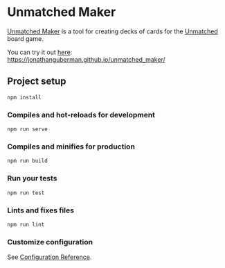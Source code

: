 # Unmatched Maker

[Unmatched Maker](https://jonathanguberman.github.io/unmatched_maker/) is a tool for creating decks of cards for the
[Unmatched](https://restorationgames.com/unmatched/) board game.

You can try it out [here](https://jonathanguberman.github.io/unmatched_maker/):
https://jonathanguberman.github.io/unmatched_maker/

## Project setup
```
npm install
```

### Compiles and hot-reloads for development
```
npm run serve
```

### Compiles and minifies for production
```
npm run build
```

### Run your tests
```
npm run test
```

### Lints and fixes files
```
npm run lint
```

### Customize configuration
See [Configuration Reference](https://cli.vuejs.org/config/).
